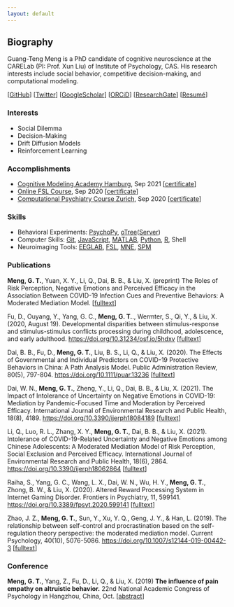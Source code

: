 ```yaml
---
layout: default
---
```


## Biography
Guang-Teng Meng is a PhD candidate of cognitive neuroscience at the CARELab (PI: Prof. Xun Liu) of Institute of Psychology, CAS. His research interests include social behavior, competitive decision-making, and computational modeling.

[[GitHub](https://github.com/GuangtengMeng)]
[[Twitter](https://twitter.com/GuangtengMeng)]
[[GoogleScholar](https://scholar.google.com/citations?user=-YrlYhgAAAAJ&hl=en&oi)]
[[ORCiD](https://orcid.org/0000-0002-4660-1034)]
[[ResearchGate](https://www.researchgate.net/profile/Guang-Teng-Meng)]
[[Resumé](/assets/cv/GuangtengMeng_CV_v1.2.pdf)]

### Interests
- Social Dilemma
- Decision-Making
- Drift Diffusion Models
- Reinforcement Learning

### Accomplishments
- [Cognitive Modeling Academy Hamburg](https://cmah.eu/), Sep 2021 [[certificate](/assets/certificate/CMAH_Certificate_GM.pdf)]
- [Online FSL Course](https://open.win.ox.ac.uk/pages/fslcourse/website/), Sep 2020 [[certificate](/assets/certificate/FSL_Certificate_GM.pdf)]
- [Computational Psychiatry Course Zurich](https://www.translationalneuromodeling.org/cpcourse/), Sep 2020 [[certificate](/assets/certificate/CPC_Certificate_GM.pdf)]

### Skills
- Behavioral Experiments: [PsychoPy](https://www.psychopy.org/), [oTree](http://www.otree.org/)([Server](https://otree-prodserver-setup.readthedocs.io/))
- Computer Skills: [Git](https://git-scm.com/), [JavaScript](https://www.javascript.com/), [MATLAB](https://www.mathworks.com/products/matlab.html), [Python](https://www.python.org/), [R](https://www.r-project.org/), Shell
- Neuroimaging Tools: [EEGLAB](https://eeglab.org/), [FSL](https://fsl.fmrib.ox.ac.uk/), [MNE](https://mne.tools/), [SPM](https://www.fil.ion.ucl.ac.uk/spm/)

### Publications
**Meng, G. T.**, Yuan, X. Y., Li, Q., Dai, B. B., & Liu, X. (preprint) The Roles of Risk Perception, Negative Emotions and Perceived Efficacy in the Association Between COVID-19 Infection Cues and Preventive Behaviors: A Moderated Mediation Model. [[fulltext](/assets/paper/preprint-32930-submitted.pdf)]

Fu, D., Ouyang, Y., Yang, G. C., **Meng, G. T.**., Wermter, S., Qi, Y., & Liu, X. (2020, August 19). Developmental disparities between stimulus-response and stimulus-stimulus conflicts processing during childhood, adolescence, and early adulthood. https://doi.org/10.31234/osf.io/5hdxv [[fulltext](/assets/paper/10.31234osf.io5hdxv.pdf)]

Dai, B. B., Fu, D., **Meng, G. T.**, Liu, B. S., Li, Q., & Liu, X. (2020). The Effects of Governmental and Individual Predictors on COVID-19 Protective Behaviors in China: A Path Analysis Model. Public Administration Review, 80(5), 797-804. https://doi.org/10.1111/puar.13236 [[fulltext](/assets/paper/10.1111puar.13236.pdf)]

Dai, W. N., **Meng, G. T.**, Zheng, Y., Li, Q., Dai, B. B., & Liu, X. (2021). The Impact of Intolerance of Uncertainty on Negative Emotions in COVID-19: Mediation by Pandemic-Focused Time and Moderation by Perceived Efficacy. International Journal of Environmental Research and Public Health, 18(8), 4189. https://doi.org/10.3390/ijerph18084189 [[fulltext](/assets/paper/10.3390ijerph18084189.pdf)]

Li, Q., Luo, R. L., Zhang, X. Y., **Meng, G. T.**, Dai, B. B., & Liu, X. (2021). Intolerance of COVID-19-Related Uncertainty and Negative Emotions among Chinese Adolescents: A Moderated Mediation Model of Risk Perception, Social Exclusion and Perceived Efficacy. International Journal of Environmental Research and Public Health, 18(6), 2864. https://doi.org/10.3390/ijerph18062864 [[fulltext](/assets/paper/10.3390ijerph18062864.pdf)]

Raiha, S., Yang, G. C., Wang, L. X., Dai, W. N., Wu, H. Y., **Meng, G. T.**, Zhong, B. W., & Liu, X. (2020). Altered Reward Processing System in Internet Gaming Disorder. Frontiers in Psychiatry, 11, 599141. https://doi.org/10.3389/fpsyt.2020.599141 [[fulltext](/assets/paper/10.3389fpsyt.2020.599141.pdf)]

Zhao, J. Z., **Meng, G. T.**, Sun, Y., Xu, Y. Q., Geng, J. Y., & Han, L. (2019). The relationship between self-control and procrastination based on the self-regulation theory perspective: the moderated mediation model. Current Psychology, 40(10), 5076-5086. https://doi.org/10.1007/s12144-019-00442-3 [[fulltext](/assets/paper/10.1007s12144-019-00442-3.pdf)]

### Conference

**Meng, G. T.**, Yang, Z., Fu, D., Li, Q., & Liu, X. (2019) **The influence of pain empathy on altruistic behavior.** 22nd National Academic Congress of Psychology in Hangzhou, China, Oct. [[abstract](/assets/abstract/NACP_2019_PE.pdf)]

